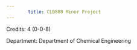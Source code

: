 ```yaml
---
        title: CLD880 Minor Project
---
```

Credits: 4 (0-0-8)

Department: Department of Chemical Engineering

